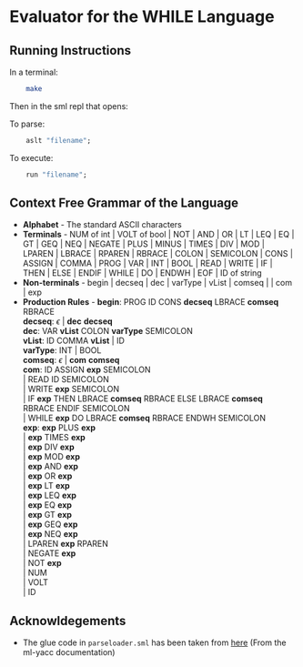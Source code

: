 # Evaluator for the WHILE Language

## Running Instructions

In a terminal:

```bash
    make
```

Then in the sml repl that opens:

To parse:

```sml
    aslt "filename";
```

To execute:

```sml
    run "filename";
```

## Context Free Grammar of the Language

- **Alphabet** - The standard ASCII characters  
- **Terminals** - NUM of int | VOLT of bool | NOT | AND | OR | LT | LEQ | EQ | GT | GEQ | NEQ | NEGATE | PLUS | MINUS | TIMES | DIV | MOD | LPAREN | LBRACE | RPAREN | RBRACE | COLON | SEMICOLON | CONS | ASSIGN | COMMA | PROG | VAR | INT | BOOL | READ | WRITE | IF | THEN | ELSE | ENDIF | WHILE | DO | ENDWH | EOF | ID of string
- **Non-terminals** - begin | decseq | dec | varType | vList | comseq | | com | exp  
- **Production Rules** -
**begin**: PROG ID CONS **decseq** LBRACE **comseq** RBRACE  
**decseq**: $\epsilon$ | **dec** **decseq**  
**dec**: VAR **vList** COLON **varType** SEMICOLON  
**vList**: ID COMMA **vList** | ID  
**varType**: INT | BOOL  
**comseq**: $\epsilon$ | **com** **comseq**  
**com**: ID ASSIGN **exp** SEMICOLON  
| READ ID SEMICOLON  
| WRITE **exp** SEMICOLON  
| IF **exp** THEN LBRACE **comseq** RBRACE ELSE LBRACE **comseq** RBRACE ENDIF SEMICOLON  
| WHILE **exp** DO LBRACE **comseq** RBRACE ENDWH SEMICOLON  
**exp**: **exp** PLUS **exp**  
| **exp** TIMES **exp**  
| **exp** DIV **exp**  
| **exp** MOD **exp**  
| **exp** AND **exp**  
| **exp** OR **exp**  
| **exp** LT **exp**  
| **exp** LEQ **exp**  
| **exp** EQ **exp**  
| **exp** GT **exp**  
| **exp** GEQ **exp**  
| **exp** NEQ **exp**  
| LPAREN **exp** RPAREN  
| NEGATE **exp**  
| NOT **exp**  
| NUM  
| VOLT  
| ID

## Acknowldegements

- The glue code in `parseloader.sml` has been taken from [here](https://www.smlnj.org/doc/ML-Yacc/mlyacc007.html) (From the ml-yacc documentation)